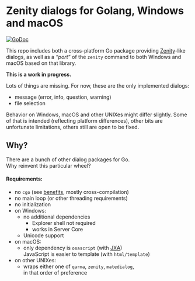 # Zenity dialogs for Golang, Windows and macOS

[![GoDoc](https://godoc.org/github.com/ncruces/zenity?status.svg)](https://godoc.org/github.com/ncruces/zenity)

This repo includes both a cross-platform Go package providing [Zenity](https://help.gnome.org/users/zenity/)-like dialogs,
as well as a *“port”* of the `zenity` command to both Windows and macOS based on that library.

**This is a work in progress.**

Lots of things are missing.
For now, these are the only implemented dialogs:
* message (error, info, question, warning)
* file selection

Behavior on Windows, macOS and other UNIXes might differ slightly.
Some of that is intended (reflecting platform differences),
other bits are unfortunate limitations,
others still are open to be fixed.

## Why?

There are a bunch of other dialog packages for Go.\
Why reinvent this particular wheel?

#### Requirements:

* no `cgo` (see [benefits](https://dave.cheney.net/2016/01/18/cgo-is-not-go), mostly cross-compilation)
* no main loop (or other threading requirements)
* no initialization
* on Windows:
  * no additional dependencies
    * Explorer shell not required
    * works in Server Core
  * Unicode support
* on macOS:
  * only dependency is `osascript` (with [JXA](https://developer.apple.com/library/archive/releasenotes/InterapplicationCommunication/RN-JavaScriptForAutomation/Articles/Introduction.html))\
    JavaScript is easier to template (with `html/template`)
* on other UNIXes:
  * wraps either one of `qarma`, `zenity`, `matedialog`,\
    in that order of preference
